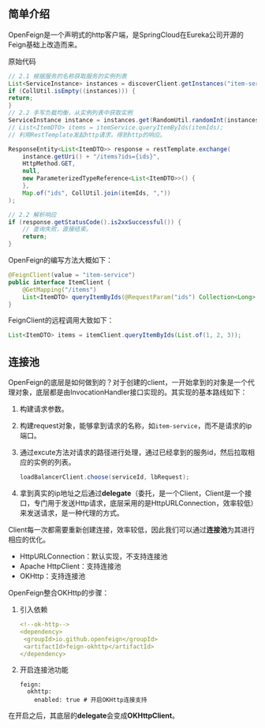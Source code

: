 ## 简单介绍 

OpenFeign是一个声明式的http客户端，是SpringCloud在Eureka公司开源的Feign基础上改造而来。

原始代码

```java
// 2.1 根据服务的名称获取服务的实例列表
List<ServiceInstance> instances = discoverClient.getInstances("item-service");
if (CollUtil.isEmpty((instances))) {
return;
}
// 2.2 手写负载均衡，从实例列表中获取实例
ServiceInstance instance = instances.get(RandomUtil.randomInt(instances.size()));
// List<ItemDTO> items = itemService.queryItemByIds(itemIds);
// 利用RestTemplate发起http请求，得到http的响应。

ResponseEntity<List<ItemDTO>> response = restTemplate.exchange(
    instance.getUri() + "/items?ids={ids}",
    HttpMethod.GET,
    null,
    new ParameterizedTypeReference<List<ItemDTO>>() {
    },
    Map.of("ids", CollUtil.join(itemIds, ","))
);

// 2.2 解析响应
if (response.getStatusCode().is2xxSuccessful()) {
    // 查询失败，直接结束。
    return;
}
```

OpenFeign的编写方法大概如下：

```java
@FeignClient(value = "item-service")
public interface ItemClient {
	@GetMapping("/items")
	List<ItemDTO> queryItemByIds(@RequestParam("ids") Collection<Long> ids);
}
```

FeignClient的远程调用大致如下：

```java
List<ItemDTO> items = itemClient.queryItemByIds(List.of(1, 2, 3));
```



## 连接池

OpenFeign的底层是如何做到的？对于创建的client，一开始拿到的对象是一个代理对象，底层都是由InvocationHandler接口实现的。其实现的基本路线如下：

1. 构建请求参数。

2. 构建request对象，能够拿到请求的名称，如`item-service`，而不是请求的ip端口。

3. 通过excute方法对请求的路径进行处理，通过已经拿到的服务id，然后拉取相应的实例的列表。

   ```java
   loadBalancerClient.choose(serviceId, lbRequest);
   ```

4. 拿到真实的ip地址之后通过**delegate**（委托，是一个Client，Client是一个接口，专门用于发送Http请求，底层采用的是HttpURLConnection，效率较低）来发送请求，是一种代理的方式。

Client每一次都需要重新创建连接，效率较低，因此我们可以通过**连接池**为其进行相应的优化。

- HttpURLConnection：默认实现，不支持连接池
- Apache HttpClient：支持连接池
- OKHttp：支持连接池

OpenFeign整合OKHttp的步骤：

1. 引入依赖

   ```yaml
   <!--ok-http-->
   <dependency>
   	<groupId>io.github.openfeign</groupId>
   	<artifactId>feign-okhttp</artifactId>
   </dependency>
   ```

2. 开启连接池功能

   ```
   feign:
     okhttp:
       enabled: true # 开启OKHttp连接支持
   ```

在开启之后，其底层的**delegate**会变成**OKHttpClient**。

